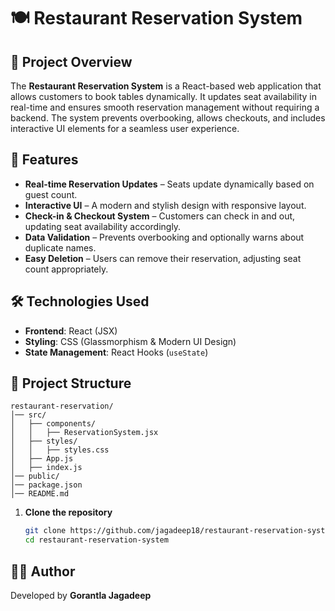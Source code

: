 # 🍽️ Restaurant Reservation System

## 📌 Project Overview
The **Restaurant Reservation System** is a React-based web application that allows customers to book tables dynamically. It updates seat availability in real-time and ensures smooth reservation management without requiring a backend. The system prevents overbooking, allows checkouts, and includes interactive UI elements for a seamless user experience. 

## 🚀 Features
- **Real-time Reservation Updates** – Seats update dynamically based on guest count.
- **Interactive UI** – A modern and stylish design with responsive layout.
- **Check-in & Checkout System** – Customers can check in and out, updating seat availability accordingly.
- **Data Validation** – Prevents overbooking and optionally warns about duplicate names.
- **Easy Deletion** – Users can remove their reservation, adjusting seat count appropriately.

## 🛠️ Technologies Used
- **Frontend**: React (JSX)
- **Styling**: CSS (Glassmorphism & Modern UI Design)
- **State Management**: React Hooks (`useState`)

## 📂 Project Structure
```
restaurant-reservation/
│── src/
│   ├── components/
│   │   ├── ReservationSystem.jsx
│   ├── styles/
│   │   ├── styles.css
│   ├── App.js
│   ├── index.js
│── public/
│── package.json
│── README.md
```

1. **Clone the repository**
   ```sh
   git clone https://github.com/jagadeep18/restaurant-reservation-system.git
   cd restaurant-reservation-system
   ```

## 👨‍💻 Author
Developed by **Gorantla Jagadeep**
